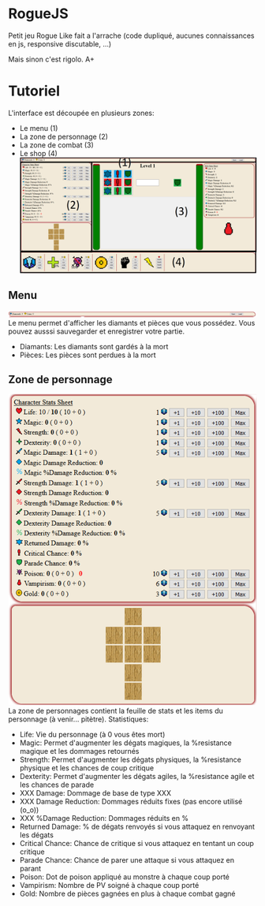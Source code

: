 # RogueJS

Petit jeu Rogue Like fait a l'arrache (code dupliqué, aucunes connaissances en js, responsive discutable, ...)

Mais sinon c'est rigolo. A+

# Tutoriel
L'interface est découpée en plusieurs zones:
- Le menu (1)
- La zone de personnage (2)
- La zone de combat (3)
- Le shop (4)
![](ressources/images/readme/interface_split.png)

## Menu
![](ressources/images/readme/menu_zone.png)
Le menu permet d'afficher les diamants et pièces que vous possédez. Vous pouvez ausssi sauvegarder et enregistrer votre partie.
- Diamants: Les diamants sont gardés à la mort
- Pièces: Les pièces sont perdues à la mort

## Zone de personnage
![](ressources/images/readme/character_zone.png)
La zone de personnages contient la feuille de stats et les items du personnage (à venir... pitètre).
Statistiques:
- Life: Vie du personnage (à 0 vous êtes mort)
- Magic: Permet d'augmenter les dégats magiques, la %resistance magique et les dommages retournés
- Strength: Permet d'augmenter les dégats physiques, la %resistance physique et les chances de coup critique
- Dexterity: Permet d'augmenter les dégats agiles, la %resistance agile et les chances de parade
- XXX Damage: Dommage de base de type XXX
- XXX Damage Reduction: Dommages réduits fixes (pas encore utilisé (o_o))
- XXX %Damage Reduction: Dommages réduits en %
- Returned Damage: % de dégats renvoyés si vous attaquez en renvoyant les dégats
- Critical Chance: Chance de critique si vous attaquez en tentant un coup critique
- Parade Chance: Chance de parer une attaque si vous attaquez en parant
- Poison: Dot de poison appliqué au monstre à chaque coup porté
- Vampirism: Nombre de PV soigné à chaque coup porté
- Gold: Nombre de pièces gagnées en plus à chaque combat gagné
